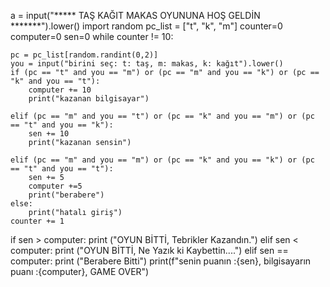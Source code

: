 a = input("*****   TAŞ KAĞIT MAKAS OYUNUNA HOŞ GELDİN   *******").lower()
import random
pc_list = ["t", "k", "m"]
counter=0
computer=0
sen=0
while counter != 10:
    
    pc = pc_list[random.randint(0,2)]
    you = input("birini seç: t: taş, m: makas, k: kağıt").lower()
    if (pc == "t" and you == "m") or (pc == "m" and you == "k") or (pc == "k" and you == "t"):
        computer += 10
        print("kazanan bilgisayar")
        
    elif (pc == "m" and you == "t") or (pc == "k" and you == "m") or (pc == "t" and you == "k"):
        sen += 10
        print("kazanan sensin")
        
    elif (pc == "m" and you == "m") or (pc == "k" and you == "k") or (pc == "t" and you == "t"):
        sen += 5
        computer +=5
        print("berabere")      
    else:
        print("hatalı giriş")
    counter += 1
if sen > computer:
    print ("OYUN BİTTİ, Tebrikler Kazandın.")
elif sen < computer:
    print ("OYUN BİTTİ, Ne Yazık ki Kaybettin....")
elif sen == computer:
    print ("Berabere Bitti")
print(f"senin puanın :{sen}, bilgisayarın puanı :{computer}, GAME OVER")
